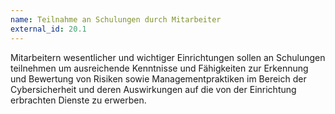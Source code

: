 ```yaml
---
name: Teilnahme an Schulungen durch Mitarbeiter
external_id: 20.1
---
```


Mitarbeitern wesentlicher und wichtiger Einrichtungen sollen an Schulungen teilnehmen um ausreichende Kenntnisse und Fähigkeiten zur Erkennung und Bewertung von Risiken sowie Managementpraktiken im Bereich der Cybersicherheit und deren Auswirkungen auf die von der Einrichtung erbrachten Dienste zu erwerben.
